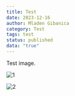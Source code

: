 ```yaml
---
title: Test
date: 2023-12-16
author: Mladen Gibanica
category: Test
tags: test
status: published
data: "true"
---
```

Test image.



![1](data/poster2.jpeg "1")

![2](https://ingenjorsarbeteforklimatet.se/greenhouse-majorna/om/data/poster1.jpeg "2")